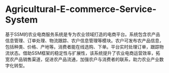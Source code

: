 # Agricultural-E-commerce-Service-System
基于SSM的农业电商服务系统是专为农业领域打造的电商平台。系统包含农产品信息管理、订单处理、物流跟踪、农户信息管理等模块。农户可发布农产品信息，包括种类、价格、产地等。消费者能在线选购、下单。平台实时处理订单，跟踪物流状态。借助SSM框架的稳定性与扩展性，该系统提升了农业电商运营效率，拓宽农产品销售渠道，促进农产品流通，加强农户与消费者的联系，助力农业产业数字化转型。

